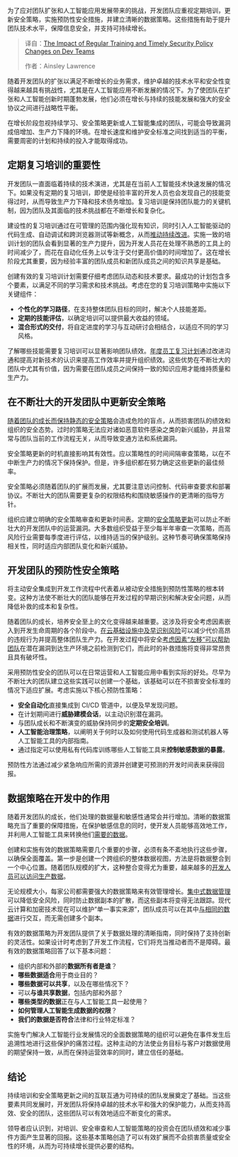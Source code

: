 
<!--
title:  定期培训和及时安全策略变更对开发团队的影响
cover: https://cdn.thenewstack.io/media/2025/06/6c1c1594-alexander-nrjwolf-ysznfnexwre-unsplash-scaled.jpg
summary: 为了应对团队扩张和人工智能应用发展带来的挑战，开发团队应重视定期培训，更新安全策略，实施预防性安全措施，并建立清晰的数据策略。这些措施有助于提升团队技术水平，保障信息安全，并支持可持续增长。
-->

为了应对团队扩张和人工智能应用发展带来的挑战，开发团队应重视定期培训，更新安全策略，实施预防性安全措施，并建立清晰的数据策略。这些措施有助于提升团队技术水平，保障信息安全，并支持可持续增长。

> 译自：[The Impact of Regular Training and Timely Security Policy Changes on Dev Teams](https://thenewstack.io/the-impact-of-regular-training-and-timely-security-policy-changes-on-dev-teams/)
> 
> 作者：Ainsley Lawrence

随着开发团队的扩张以满足不断增长的业务需求，维护卓越的技术水平和安全性变得越来越具有挑战性，尤其是在人工智能应用不断发展的情况下。为了使团队在扩张和人工智能创新时期蓬勃发展，他们必须在增长与持续的技能发展和强大的安全协议之间进行战略性平衡。

在增长阶段忽视持续学习、安全策略更新或人工智能集成的团队，可能会导致漏洞成倍增加、生产力下降的环境。在增长速度和维护安全标准之间找到适当的平衡，需要周密的计划和持续的投入才能取得成功。

## 定期复习培训的重要性

开发团队一直面临着持续的技术演进，尤其是在当前人工智能技术快速发展的情况下。如果没有定期的复习培训，即使是经验丰富的开发人员也会发现自己的技能变得过时，从而导致生产力下降和技术债务增加。复习培训是保持团队能力的关键机制，因为团队及其面临的技术挑战都在不断增长和复杂化。

建设性的复习培训通过在可管理的范围内强化现有知识，同时引入人工智能驱动的代码生成、自动调试和跨浏览器测试等新概念，从而[推动持续改进](https://thenewstack.io/developer-productivity-metrics-drive-continuous-improvement/)。实施一致的培训计划的团队会看到显著的生产力提升，因为开发人员花在处理不熟悉的工具上的时间减少了，而花在自动化任务上以专注于交付更高价值的时间增加了。这在增长阶段尤其重要，因为经验丰富的团队成员和新团队成员之间的知识共享是基础。

创建有效的复习培训计划需要仔细考虑团队动态和技术要求。最成功的计划包含多个要素，以满足不同的学习需求和技术挑战。考虑在您的复习培训策略中实施以下关键组件：

*   **个性化的学习路径**，在支持整体团队目标的同时，解决个人技能差距。
*   **定期的技能评估**，以确定培训可以提供最大收益的领域。
*   **混合形式的交付**，将自定进度的学习与互动研讨会相结合，以适应不同的学习风格。

了解哪些技能需要复习培训可以显著影响团队绩效。[年度员工复习计划](https://www.bradyid.com/resources/refresher-training-guide)通过改进沟通和提高对新技术的认识来提高工作效率并提升组织绩效。这些优势在不断壮大的团队中尤其有价值，因为需要在团队成员之间保持一致的知识应用才能维持质量和生产力。

## 在不断壮大的开发团队中更新安全策略

[随着团队的成长而保持静态的安全策略](https://thenewstack.io/level-up-your-software-quality-with-static-code-analysis/)会造成危险的盲点，从而损害团队的绩效和组织的安全态势。过时的策略无法应对诸如恶意软件感染之类的新兴威胁，并且常常与团队当前的工作流程无关，从而导致变通方法和系统漏洞。

安全策略更新的时机直接影响其有效性。应以策略性的时间间隔审查策略，以在不中断生产力的情况下保持保护。但是，许多组织都在努力确定这些更新的最佳频率。

安全策略必须随着团队的扩展而发展，尤其要注意访问控制、代码审查要求和部署协议。不断壮大的团队需要更复杂的权限结构和围绕敏感操作的更清晰的指导方针。

组织应建立明确的安全策略审查和更新时间表。定期的[安全策略更新](https://hanwhavisionamerica.com/blog/how-often-should-you-update-your-organizations-security-policies/)可以防止不断壮大的开发团队中的运营漏洞。大多数组织受益于至少每半年审查一次策略，而高风险行业需要每季度进行评估，以维持适当的保护级别。这种节奏可确保策略保持相关性，同时适应内部团队变化和新兴威胁。

## 开发团队的预防性安全策略

将主动安全集成到开发工作流程中代表着从被动安全措施到预防性策略的根本转变。这种方法使不断壮大的团队能够在开发过程的早期识别和解决安全问题，从而降低补救的成本和复杂性。

随着团队的成长，培养安全至上的文化变得越来越重要。这涉及将安全考虑因素嵌入到开发生命周期的各个阶段中。[在云基础设施中及早识别风险](https://thenewstack.io/how-to-adopt-a-prevention-first-cloud-security-strategy/)可以减少代价高昂的违规行为并提高整体团队生产力。在开发过程中将安全[考虑因素“左移”可以帮助团队](https://thenewstack.io/5-security-tasks-devops-teams-should-consider-when-shifting-left/)在潜在漏洞到达生产环境之前检测到它们，而此时的补救措施将变得非常昂贵且具有破坏性。

采用预防性安全的团队可以在日常运营和人工智能应用中看到实际的好处。尽早为不断壮大的团队建立这些实践可以创建一个基础，该基础可以在不损害安全标准的情况下适应扩展。考虑实施以下核心预防性策略：

*   **安全自动化**直接集成到 CI/CD 管道中，以便及早发现问题。
*   在计划期间进行**威胁建模会话**，以主动识别潜在漏洞。
*   与团队成长和不断演变的威胁保持同步的**定期安全培训**。
*   **人工智能治理策略**，以阐明关于何时以及如何使用代码生成器和测试机器人等人工智能工具的内部指南。
*   通过指定可以使用私有代码库训练哪些人工智能工具来**控制敏感数据的暴露**。

预防性方法通过减少紧急响应所需的资源并创建更可预测的开发时间表来获得回报。

## 数据策略在开发中的作用

随着开发团队的成长，他们处理的数据量和敏感性通常会并行增加。清晰的数据策略充当了重要的保障措施，在保护敏感信息的同时，使开发人员能够高效地工作，并利用人工智能工具来转换他们[需要的数据](https://thenewstack.io/what-are-time-series-databases-and-why-do-you-need-them/)。

创建和实施有效的数据策略需要几个重要的步骤，必须有条不紊地执行这些步骤，以确保全面覆盖。第一步是创建一个跨组织的整体数据视图，方法是将数据整合到一个中心位置。随着团队规模的扩大，这种整合变得尤为重要，越来越多的[开发人员可以访问生产数据](https://thenewstack.io/live-data-is-rapidly-reshaping-product-development-practices/)。

无论规模大小，每家公司都需要强大的数据策略来有效管理增长。[集中式数据管理](https://thenewstack.io/why-every-company-needs-a-data-policy/)可以降低安全风险，同时防止数据副本的扩散，而这些副本将变得无法跟踪。现代云计算和加密技术现在可以维护“单一事实来源”，团队成员可以在其中[与相同的数据](https://thenewstack.io/cloud-native-computing-now-has-its-own-file-system-cubefs/)进行交互，而无需创建多个副本。

有效的数据策略为开发团队提供了关于数据处理的清晰指南，同时保持了支持创新的灵活性。如果设计时考虑到了开发工作流程，它们将充当推动者而不是障碍。最有效的数据策略回答了以下基本问题：

*   组织内部和外部的**数据所有者是谁**？
*   **哪些数据适合**用于商业目的？
*   **哪些数据可以共享**，以及在哪些情况下？
*   可以**与谁共享数据**，包括内部和外部？
*   **哪些类型的数据**正在与人工智能工具一起使用？
*   **如何管理人工智能生成数据的权限**？
*   **我们的数据是否符合**法律和行业特定标准？

实施专门解决人工智能行业发展情况的全面数据策略的组织可以避免在事件发生后追溯性地进行这些保护的痛苦过程。这种主动的方法使业务目标与客户对数据使用的期望保持一致，从而在保持运营效率的同时，建立信任的基础。

## 结论

持续培训和安全策略更新之间的互联互通为可持续的团队发展奠定了基础。当这些要素共同发展时，开发团队将保持卓越的技术水平和强大的保护能力，从而支持高效、安全的团队，这些团队可以有效地适应不断变化的需求。

领导者应认识到，对培训、安全审查和人工智能策略的投资会在团队绩效和减少事件方面产生显著的回报。这些基本策略创造了可以有效扩展而不会损害质量或安全性的环境，从而为可持续增长提供必要的结构。